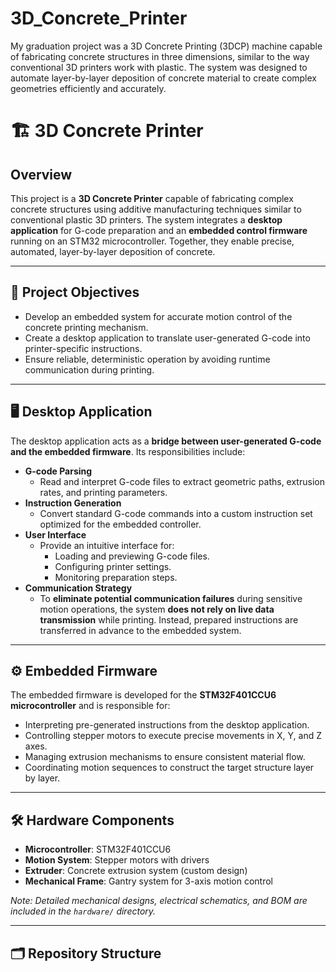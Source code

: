 # 3D_Concrete_Printer
My graduation project was a 3D Concrete Printing (3DCP) machine capable of fabricating concrete structures in three dimensions, similar to the way conventional 3D printers work with plastic. The system was designed to automate layer-by-layer deposition of concrete material to create complex geometries efficiently and accurately.
# 🏗️ 3D Concrete Printer

## Overview

This project is a **3D Concrete Printer** capable of fabricating complex concrete structures using additive manufacturing techniques similar to conventional plastic 3D printers. The system integrates a **desktop application** for G-code preparation and an **embedded control firmware** running on an STM32 microcontroller. Together, they enable precise, automated, layer-by-layer deposition of concrete.

---

## 🎯 Project Objectives

- Develop an embedded system for accurate motion control of the concrete printing mechanism.
- Create a desktop application to translate user-generated G-code into printer-specific instructions.
- Ensure reliable, deterministic operation by avoiding runtime communication during printing.

---

## 🖥️ Desktop Application

The desktop application acts as a **bridge between user-generated G-code and the embedded firmware**. Its responsibilities include:

- **G-code Parsing**  
  - Read and interpret G-code files to extract geometric paths, extrusion rates, and printing parameters.
- **Instruction Generation**  
  - Convert standard G-code commands into a custom instruction set optimized for the embedded controller.
- **User Interface**  
  - Provide an intuitive interface for:
    - Loading and previewing G-code files.
    - Configuring printer settings.
    - Monitoring preparation steps.
- **Communication Strategy**  
  - To **eliminate potential communication failures** during sensitive motion operations, the system **does not rely on live data transmission** while printing. Instead, prepared instructions are transferred in advance to the embedded system.

---

## ⚙️ Embedded Firmware

The embedded firmware is developed for the **STM32F401CCU6 microcontroller** and is responsible for:

- Interpreting pre-generated instructions from the desktop application.
- Controlling stepper motors to execute precise movements in X, Y, and Z axes.
- Managing extrusion mechanisms to ensure consistent material flow.
- Coordinating motion sequences to construct the target structure layer by layer.

---

## 🛠️ Hardware Components

- **Microcontroller**: STM32F401CCU6
- **Motion System**: Stepper motors with drivers
- **Extruder**: Concrete extrusion system (custom design)
- **Mechanical Frame**: Gantry system for 3-axis motion control

*Note: Detailed mechanical designs, electrical schematics, and BOM are included in the `hardware/` directory.*

---

## 🗂️ Repository Structure

